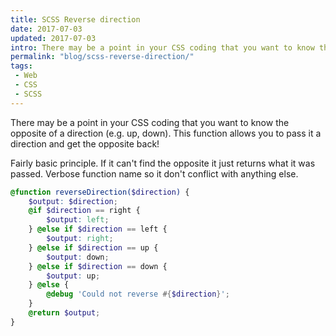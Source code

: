 ```yaml
---
title: SCSS Reverse direction
date: 2017-07-03
updated: 2017-07-03
intro: There may be a point in your CSS coding that you want to know the opposite of a direction (e.g. up, down). This function allows you to pass it a direction and get the opposite back!
permalink: "blog/scss-reverse-direction/"
tags:
 - Web
 - CSS
 - SCSS
---
```


There may be a point in your CSS coding that you want to know the opposite of a direction (e.g. up, down). This function allows you to pass it a direction and get the opposite back!​

Fairly basic principle. If it can't find the opposite it just returns what it was passed. Verbose function name so it don't conflict with anything else.

```scss
@function reverseDirection($direction) {
	$output: $direction;
	@if $direction == right {
		$output: left;
	} @else if $direction == left {
		$output: right;
	} @else if $direction == up {
		$output: down;
	} @else if $direction == down {
		$output: up;
	} @else {
		@debug 'Could not reverse #{$direction}';
	}
	@return $output;
}
```
